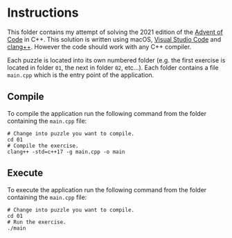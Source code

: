 # Instructions

This folder contains my attempt of solving the 2021 edition of the [Advent of Code](https://adventofcode.com/2021) in C++. This solution is written using macOS, [Visual Studio Code](https://code.visualstudio.com) and [clang++](https://clang.llvm.org/). However the code should work with any C++ compiler.

Each puzzle is located into its own numbered folder (e.g. the first exercise is located in folder `01`, the next in folder `02`, etc...). Each folder contains a file `main.cpp` which is the entry point of the application.

## Compile

To compile the application run the following command from the folder containing the `main.cpp` file:

```shell
# Change into puzzle you want to compile.
cd 01
# Compile the exercise.
clang++ -std=c++17 -g main.cpp -o main
```

## Execute

To execute the application run the following command from the folder containing the `main.cpp` file:

```shell
# Change into puzzle you want to compile.
cd 01
# Run the exercise.
./main
```